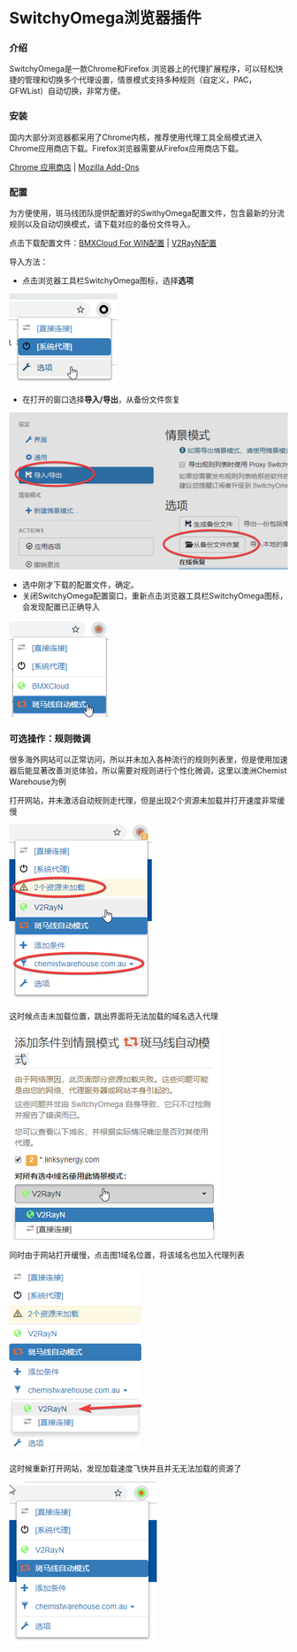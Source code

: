 # SwitchyOmega浏览器插件

### 介绍

SwitchyOmega是一款Chrome和Firefox 浏览器上的代理扩展程序，可以轻松快捷的管理和切换多个代理设置，情景模式支持多种规则（自定义，PAC，GFWList）自动切换，非常方便。

### 安装

国内大部分浏览器都采用了Chrome内核，推荐使用代理工具全局模式进入Chrome应用商店下载。Firefox浏览器需要从Firefox应用商店下载。

[Chrome 应用商店](https://chrome.google.com/webstore/detail/padekgcemlokbadohgkifijomclgjgif) \|   [Mozilla Add-Ons](https://addons.mozilla.org/en-US/firefox/addon/switchyomega/)

### 配置

为方便使用，斑马线团队提供配置好的SwithyOmega配置文件，包含最新的分流规则以及自动切换模式，请下载对应的备份文件导入。

点击下载配置文件：[BMXCloud For WIN配置](https://bmxcloud.cc/dl.php?type=d&id=12) \| [V2RayN配置](https://bmxcloud.cc/dl.php?type=d&id=13)

导入方法：

* 点击浏览器工具栏SwitchyOmega图标，选择**选项**

![](../../.gitbook/assets/image%20%2812%29.png)

* 在打开的窗口选择**导入/导出**，从备份文件恢复

![](../../.gitbook/assets/image%20%285%29.png)

* 选中刚才下载的配置文件，确定。
* 关闭SwitchyOmega配置窗口，重新点击浏览器工具栏SwitchyOmega图标，会发现配置已正确导入

![](../../.gitbook/assets/image.png)

### 可选操作：规则微调

很多海外网站可以正常访问，所以并未加入各种流行的规则列表里，但是使用加速器后能显著改善浏览体验，所以需要对规则进行个性化微调，这里以澳洲Chemist Warehouse为例

打开网站，并未激活自动规则走代理，但是出现2个资源未加载并打开速度非常缓慢

![&#x56FE;1](../../.gitbook/assets/image%20%2811%29.png)

这时候点击未加载位置，跳出界面将无法加载的域名选入代理

![&#x56FE;2](../../.gitbook/assets/image%20%2810%29.png)

同时由于网站打开缓慢，点击图1域名位置，将该域名也加入代理列表

![](../../.gitbook/assets/image%20%2815%29.png)

这时候重新打开网站，发现加载速度飞快并且并无无法加载的资源了

![](../../.gitbook/assets/image%20%282%29.png)



